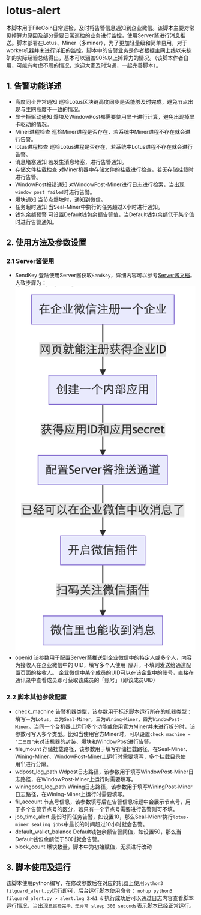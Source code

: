 # lotus-alert
本脚本用于FileCoin日常巡检，及时将告警信息通知到企业微信。该脚本主要对常见掉算力原因及部分需要日常巡检的业务进行监控，使用Server酱进行消息推送。脚本部署在Lotus、Miner（多miner），为了更加轻量级和简单易用，对于worker机器并未进行详细的监控。脚本中的告警业务是作者根据主网上线以来挖矿的实际经验总结得出，基本可以涵盖90%以上掉算力的情况。（该脚本作者自用，可能有考虑不周的情况，欢迎大家及时沟通，一起完善脚本）。
## 1. 告警功能详述
- 高度同步异常通知
巡检Lotus区块链高度同步是否能够及时完成，避免节点出现与主网高度不一致的情况。
- 显卡掉驱动通知
爆块及WindowPost都需要使用显卡进行计算，避免出现掉显卡驱动的情况。
- Miner进程检查
巡检Miner进程是否存在，若系统中Miner进程不存在就会进行告警。
- lotus进程检查
巡检Lotus进程是否存在，若系统中Lotus进程不存在就会进行告警。
- 消息堵塞通知
若发生消息堵塞，进行告警通知。
- 存储文件挂载检查
对Miner机器中存储文件的挂载进行检查，若无存储挂载时进行告警。
- WindowPost报错通知
对WindowPost-Miner进行日志进行检索，当出现`window post failed`时进行告警。
- 爆块通知
当节点爆块时，通知到微信。
- 任务超时通知
当Seal-Miner中执行的任务超过X小时进行通知。
- 钱包余额预警
可设置Default钱包余额告警值，当Default钱包余额低于某个值时进行告警通知。
## 2. 使用方法及参数设置
### 2.1 Server酱使用
- SendKey
登陆使用Server酱获取`SendKey`，详细内容可以参考[Server酱文档](https://sct.ftqq.com/forward)。
大致步骤为：
![avatar](./images/serverj.png)
- openid
该参数用于配置Server酱推送到企业微信中的特定人或多个人，内容为接收人在企业微信中的 UID，填写多个人使用`|`隔开，不填则发送给通道配置页面的接收人。
企业微信中某个成员的UID可以在该企业中的账号，直接在通讯录中查看成员即可获取该成员的「账号」（即该成员UID）
### 2.2 脚本其他参数配置
- check_machine
告警机器类型，该参数用于标识脚本运行所在的机器类型：填写`一`为`Lotus`，`二`为`Seal-Miner`，`三`为`Wining-Miner`，`四`为`WindowPost-Miner`。当同一个台机器上运行多个功能或使用官方Miner并未进行拆分时，该参数可写入多个类型。比如当使用官方Miner时，可以设置`check_machine = "二三四"`来对该机器的封装、爆块和WindowPost进行告警。
- file_mount
存储挂载路径，该参数用于填写存储挂载路径，在Seal-Miner、Wining-Miner、WindowPost-Miner上运行时需要填写，多个挂载目录使用'|'进行分隔。
- wdpost_log_path
Wdpost日志路径，该参数用于填写WindowPost-Miner日志路径，在WindowPost-Miner上运行时需要填写。
- winingpost_log_path
Wining日志路径，该参数用于填写WiningPost-Miner日志路径，在Wining-Miner上运行时需要填写。
- fil_account
节点号信息，该参数填写后在告警信息标题中会展示节点号，用于多个告警节点号的区分，若只有一个节点号需要进行告警则可不填。
- job_time_alert
最长时间任务告警，如设置10，那么Seal-Mienr执行`lotus-miner sealing jobs`中最长的时间超过10小时就会告警。
- default_wallet_balance
Default钱包余额告警阈值，如设置50，那么当Default钱包余额低于50时就会告警。
- block_count
爆块数量，脚本中为初始赋值，无须进行改动
## 3. 脚本使用及运行
该脚本使用python编写，在修改参数后在对应的机器上使用`python3 filguard_alert.py`运行即可，后台运行脚本使用命令：
`nohup python3 filguard_alert.py > alert.log 2>&1 &`
执行成功后可以通过日志内容查看脚本运行情况，当出现`已巡检完毕，无异常 sleep 300 seconds`表示脚本已经正常运行。

